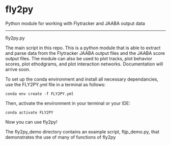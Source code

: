 # fly2py
Python module for working with Flytracker and JAABA output data

_____________________________

fly2py.py 

The main script in this repo. This is a python module that is able to extract and parse data from the Flytracker JAABA output files and the JAABA score output files.
The module can also be used to plot tracks, plot behavior scores, plot ethodgrams, and plot interaction networks.
Documentation will arrive soon.

To set up the conda environment and install all necessary dependancies, use the FLY2PY.yml file in a terminal as follows:

```
conda env create -f FLY2PY.yml
```

Then, activate the environment in your terminal or your IDE:

```
conda activate FLY2PY
```

Now you can use fly2py!

The fly2py_demo directory contains an example script, ftjp_demo.py, that demonstrates the use of many of functions of fly2py